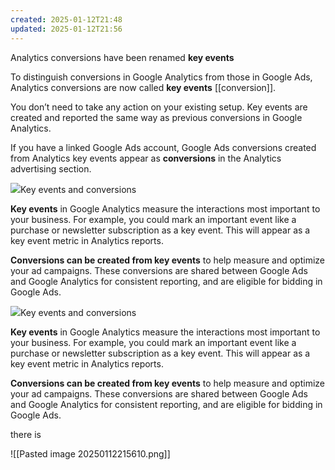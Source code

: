 ```yaml
---
created: 2025-01-12T21:48
updated: 2025-01-12T21:56
---
```




Analytics conversions have been renamed **key events**

To distinguish conversions in Google Analytics from those in Google Ads, Analytics conversions are now called **key events** [[conversion]].

You don’t need to take any action on your existing setup. Key events are created and reported the same way as previous conversions in Google Analytics.

If you have a linked Google Ads account, Google Ads conversions created from Analytics key events appear as **conversions** in the Analytics advertising section. 

![](https://ssl.gstatic.com/analytics/analytics-frontend.indexpage_20250107.04_p1/index/static/admin/key_events_dialog/slide_2.svg)Key events and conversions

**Key events** in Google Analytics measure the interactions most important to your business. For example, you could mark an important event like a purchase or newsletter subscription as a key event. This will appear as a key event metric in Analytics reports.

**Conversions can be created from key events** to help measure and optimize your ad campaigns. These conversions are shared between Google Ads and Google Analytics for consistent reporting, and are eligible for bidding in Google Ads.



![](https://ssl.gstatic.com/analytics/analytics-frontend.indexpage_20250107.04_p1/index/static/admin/key_events_dialog/slide_2.svg)Key events and conversions

**Key events** in Google Analytics measure the interactions most important to your business. For example, you could mark an important event like a purchase or newsletter subscription as a key event. This will appear as a key event metric in Analytics reports.

**Conversions can be created from key events** to help measure and optimize your ad campaigns. These conversions are shared between Google Ads and Google Analytics for consistent reporting, and are eligible for bidding in Google Ads.

there is 

![[Pasted image 20250112215610.png]]